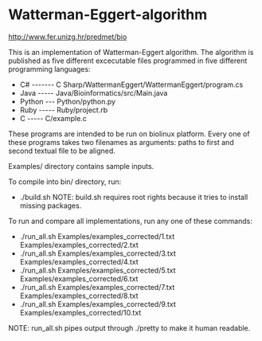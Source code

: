 # Watterman-Eggert-algorithm
http://www.fer.unizg.hr/predmet/bio

This is an implementation of Watterman-Eggert algorithm.
The algorithm is published as five different excecutable files programmed in five different programming languages:
 - C# ------- C Sharp/WattermanEggert/WattermanEggert/program.cs
 - Java ----- Java/Bioinformatics/src/Main.java
 - Python --- Python/python.py
 - Ruby ----- Ruby/project.rb
 - C    ----- C/example.c

These programs are intended to be run on biolinux platform.
Every one of these programs takes two filenames as arguments:
 paths to first and second textual file to be aligned.

Examples/ directory contains sample inputs.

To compile into bin/ directory, run:
- ./build.sh
NOTE: build.sh requires root rights because it tries to install missing packages.

To run and compare all implementations, run any one of these commands:
 - ./run_all.sh Examples/examples_corrected/1.txt Examples/examples_corrected/2.txt
 - ./run_all.sh Examples/examples_corrected/3.txt Examples/examples_corrected/4.txt
 - ./run_all.sh Examples/examples_corrected/5.txt Examples/examples_corrected/6.txt
 - ./run_all.sh Examples/examples_corrected/7.txt Examples/examples_corrected/8.txt
 - ./run_all.sh Examples/examples_corrected/9.txt Examples/examples_corrected/10.txt

NOTE: run_all.sh pipes output through ./pretty to make it human readable.





